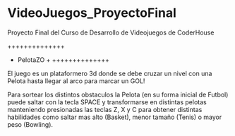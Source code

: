 # VideoJuegos_ProyectoFinal
Proyecto Final del Curso de Desarrollo de Videojuegos de CoderHouse

++++++++++++++ 
+  PelotaZO  + 
++++++++++++++

El juego es un plataformero 3d donde se debe cruzar un nivel con una Pelota hasta llegar al arco para marcar un GOL!

Para sortear los distintos obstaculos la Pelota (en su forma inicial de Futbol) puede saltar con la tecla SPACE y transformarse en distintas pelotas manteniendo presionadas las teclas Z, X y C para obtener distintas habilidades como saltar mas alto (Basket), menor tamaño (Tenis) o mayor peso (Bowling).




